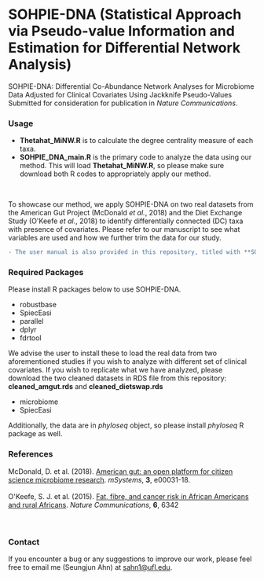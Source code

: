 # SOHPIE-DNA (Statistical Approach via Pseudo-value Information and Estimation for Differential Network Analysis)

SOHPIE-DNA: Differential Co-Abundance Network Analyses for Microbiome Data Adjusted for Clinical Covariates Using Jackknife Pseudo-Values <br/>
Submitted for consideration for publication in *Nature Communications*.
</br>


### Usage
* **Thetahat_MiNW.R** is to calculate the degree centrality measure of each taxa. 
* **SOHPIE_DNA_main.R** is the primary code to analyze the data using our method. This will load **Thetahat_MiNW.R**, so please make sure download both R codes to appropriately apply our method. 
</br>

To showcase our method, we apply SOHPIE-DNA on two real datasets from the American Gut Project (McDonald *et al.*, 2018) and the Diet Exchange Study (O'Keefe *et al.*, 2018) to identify differentially connected (DC) taxa with presence of covariates. Please refer to our manuscript to see what variables are used and how we further trim the data for our study.  

```diff
- The user manual is also provided in this repository, titled with **SOHPIE-DNA_UserManual.pdf.**  
```

### Required Packages
Please install R packages below to use SOHPIE-DNA.
* robustbase
* SpiecEasi
* parallel
* dplyr
* fdrtool

We advise the user to install these to load the real data from two aforementioned studies if you wish to analyze with different set of clinical covariates. If you wish to replicate what we have analyzed, please download the two cleaned datasets in RDS file from this repository: **cleaned_amgut.rds** and **cleaned_dietswap.rds**
* microbiome
* SpiecEasi

Additionally, the data are in *phyloseq* object, so please install *phyloseq* R package as well.

### References
McDonald, D. et al. (2018). [American gut: an open platform for citizen science microbiome research](https://pubmed.ncbi.nlm.nih.gov/29795809/). *mSystems*, **3**, e00031-18. </br></br>
O'Keefe, S. J. et al. (2015). [Fat, fibre, and cancer risk in African Americans and rural Africans](https://pubmed.ncbi.nlm.nih.gov/25919227/). *Nature Communications*, **6**, 6342 </br></br>
</br>


### Contact
If you encounter a bug or any suggestions to improve our work, please feel free to email me (Seungjun Ahn) at sahn1@ufl.edu.


